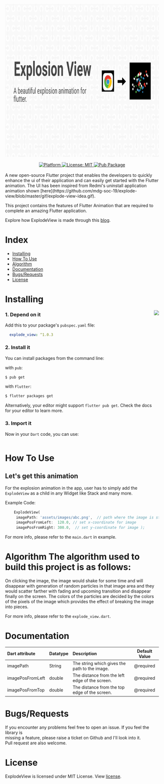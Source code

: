 
<p align="center"> <img src="https://github.com/mdg-soc-19/explode-view/blob/master/gif/cover.png?raw=true" height = "500px"/></p>  
  
<div align="center">  
<a href="https://flutter.io">  
    <img src="https://img.shields.io/badge/Platform-Flutter-yellow.svg"  
      alt="Platform" />  
  </a>  
  <a href="https://opensource.org/licenses/MIT">  
    <img src="https://img.shields.io/badge/License-MIT-red.svg"  
      alt="License: MIT" />  
  </a>  
  <a href="https://pub.dev/packages/explode_view">  
    <img src="https://img.shields.io/pub/v/explode_view.svg"  
      alt="Pub Package" />  
  </a>  
  </div>  
<br/>  
A new open-source Flutter project that enables the developers to quickly enhance the ui of their application and can easily get started with the Flutter animation. The UI has been inspired from Redmi's uninstall application animation shown [here](https://github.com/mdg-soc-19/explode-view/blob/master/gif/explode-view-idea.gif).  
  
This project contains the features of Flutter Animation that are required to complete an amazing Flutter application.  
  
Explore how ExplodeView is made through this [blog](https://medium.com/mobile-development-group/flutter-explosion-animation-for-image-3dd5e2863427).  
  
# Index  
* [Installing](#installing)  
* [How To Use](#how-to-use)  
* [Algorithm](#algorithm)  
* [Documentation](#documentation)  
* [Bugs/Requests](#bugsrequests)  
* [License](#license)  
  
  
# Installing  
  
<img src="https://github.com/mdg-soc-19/explode-view/blob/master/gif/explode-view.gif?raw=true" height = "400px" align = "right"/>  
  
### 1. Depend on it  
Add this to your package's `pubspec.yaml` file:  
  
```yaml dependencies:   
  explode_view: ^1.0.3  
```  
  
### 2. Install it  
  
You can install packages from the command line:  
  
with `pub`:  
  
```css  
$ pub get  
```  
  
with `Flutter`:  
  
```css  
$ flutter packages get  
```  
  
Alternatively, your editor might support  `flutter pub get`. Check the docs for your editor to learn more.  
  
### 3. Import it  
  
Now in your `Dart` code, you can use:   
  
```dart import  'package:explode_view/explode_view.dart';  
```  
  
# How To Use  
  
## Let's get this animation  
For the explosion animation in the app, user has to simply add the `ExplodeView` as a child in any Widget like Stack and many more.  
  
Example Code:   
```dart 
	ExplodeView(  
	 imagePath: 'assets/images/abc.png',  // path where the image is stored 
	 imagePosFromLeft: 	120.0, // set x-coordinate for image 
	 imagePosFromRight: 300.0,  // set y-coordinate for image );
 ```  
For more info, please refer to the `main.dart` in example.  
  
  
# Algorithm The algorithm used to build this project is as follows:  
  
On clicking the image, the image would shake for some time and will disappear with generation of random particles in that image area and they would scatter farther with fading and upcoming transition and disappear finally on the screen. The colors of the particles are decided by the colors of the pixels of the image which provides the effect of breaking the image into pieces.  
  
For more info, please refer to the `explode_view.dart`.  
  
  
# Documentation  
  
| Dart attribute                        | Datatype                    | Description                                                  |     Default Value     |  
| :------------------------------------ | :-------------------------- | :----------------------------------------------------------- | :-------------------: |  
| imagePath                                 | String                  | The string which gives the path to the image.                    |       @required       |  
| imagePosFromLeft                             | double             | The distance from the left edge of the screen. |       @required       |  
| imagePosFromTop                                | double                      | The distance from the top edge of the screen. |         @required         |  
  
# Bugs/Requests  
  
If you encounter any problems feel free to open an issue. If you feel the library is  
missing a feature, please raise a ticket on Github and I'll look into it.  
Pull request are also welcome.  
  
# License  
ExplodeView is licensed under MIT License. View [license](https://github.com/mdg-soc-19/explode-view/blob/master/explode_view/LICENSE).